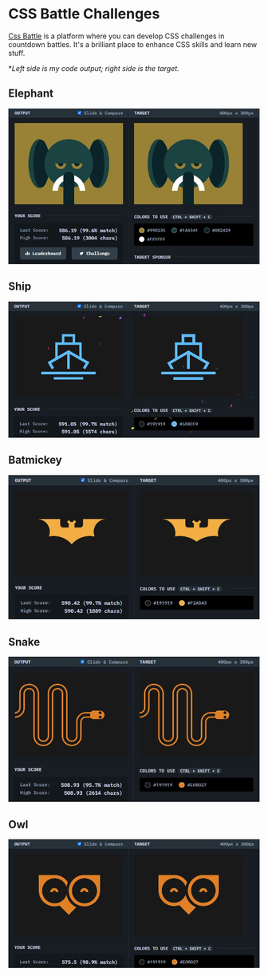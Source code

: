 # CSS Battle Challenges
[Css Battle](https://cssbattle.dev) is a platform where you can develop CSS challenges in countdown battles. It's a brilliant place to enhance CSS skills and learn new stuff. <br/>

**Left side is my code output; right side is the target.*

## Elephant
![elephant](https://github.com/caionormando/css-battle-challenges/blob/main/Elephant/elephant_result.jpeg)

## Ship
![ship](https://github.com/caionormando/css-battle-challenges/blob/main/Ship/ship_result.JPG)

## Batmickey
![batmickey](https://github.com/caionormando/css-battle-challenges/blob/main/Batmickey/batmickey_result.JPG)

## Snake
![snake](https://github.com/caionormando/css-battle-challenges/blob/main/Snake/snake_result.JPG)

## Owl
![owl](https://github.com/caionormando/css-battle-challenges/blob/main/Owl/owl_result.JPG)
